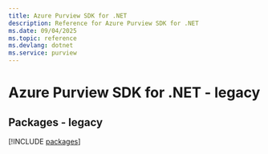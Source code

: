 ```yaml
---
title: Azure Purview SDK for .NET
description: Reference for Azure Purview SDK for .NET
ms.date: 09/04/2025
ms.topic: reference
ms.devlang: dotnet
ms.service: purview
---
```

# Azure Purview SDK for .NET - legacy
## Packages - legacy
[!INCLUDE [packages](purview-index.md)]